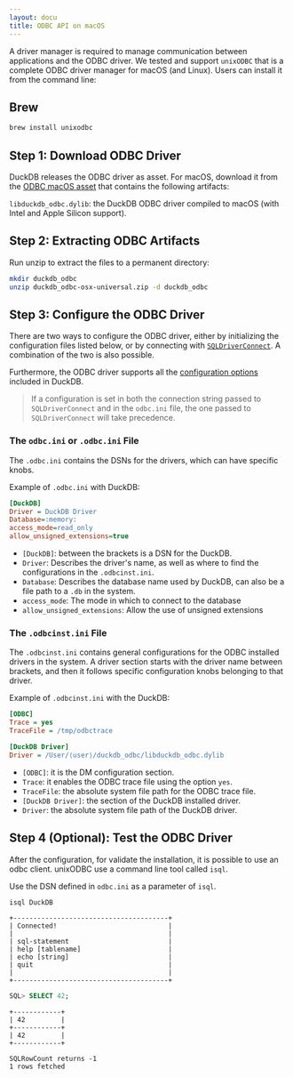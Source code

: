 ```yaml
---
layout: docu
title: ODBC API on macOS
---
```


A driver manager is required to manage communication between applications and the ODBC driver.
We tested and support `unixODBC` that is a complete ODBC driver manager for macOS (and Linux).
Users can install it from the command line:

## Brew

```bash
brew install unixodbc
```

## Step 1: Download ODBC Driver

DuckDB releases the ODBC driver as asset. For macOS, download it from the <a href="https://github.com/duckdb/duckdb/releases/download/v{{ site.currentduckdbversion }}/duckdb_odbc-osx-universal.zip">ODBC macOS asset</a> that contains the following artifacts:

`libduckdb_odbc.dylib`: the DuckDB ODBC driver compiled to macOS (with Intel and Apple Silicon support).

## Step 2: Extracting ODBC Artifacts

Run unzip to extract the files to a permanent directory:

```bash
mkdir duckdb_odbc
unzip duckdb_odbc-osx-universal.zip -d duckdb_odbc
```

## Step 3: Configure the ODBC Driver

There are two ways to configure the ODBC driver, either by initializing the configuration files listed below,
or by connecting with [`SQLDriverConnect`](https://learn.microsoft.com/en-us/sql/odbc/reference/syntax/sqldriverconnect-function?view=sql-server-ver16).
A combination of the two is also possible.

Furthermore, the ODBC driver supports all the [configuration options](../../configuration/overview) included in DuckDB.

> If a configuration is set in both the connection string passed to `SQLDriverConnect` and in the `odbc.ini` file,
> the one passed to `SQLDriverConnect` will take precedence.

### The `odbc.ini` or `.odbc.ini` File

The `.odbc.ini` contains the DSNs for the drivers, which can have specific knobs.

Example of `.odbc.ini` with DuckDB:

```ini
[DuckDB]
Driver = DuckDB Driver
Database=:memory:
access_mode=read_only
allow_unsigned_extensions=true
```

* `[DuckDB]`: between the brackets is a DSN for the DuckDB.
* `Driver`: Describes the driver's name, as well as where to find the configurations in the `.odbcinst.ini`.
* `Database`: Describes the database name used by DuckDB, can also be a file path to a `.db` in the system.
* `access_mode`: The mode in which to connect to the database
* `allow_unsigned_extensions`: Allow the use of unsigned extensions

### The `.odbcinst.ini` File

The `.odbcinst.ini` contains general configurations for the ODBC installed drivers in the system.
A driver section starts with the driver name between brackets, and then it follows specific configuration knobs belonging to that driver.

Example of `.odbcinst.ini` with the DuckDB:

```ini
[ODBC]
Trace = yes
TraceFile = /tmp/odbctrace

[DuckDB Driver]
Driver = /User/⟨user⟩/duckdb_odbc/libduckdb_odbc.dylib
```

* `[ODBC]`: it is the DM configuration section.
* `Trace`: it enables the ODBC trace file using the option `yes`.
* `TraceFile`: the absolute system file path for the ODBC trace file.
* `[DuckDB Driver]`: the section of the DuckDB installed driver.
* `Driver`: the absolute system file path of the DuckDB driver.

## Step 4 (Optional): Test the ODBC Driver

After the configuration, for validate the installation, it is possible to use an odbc client. unixODBC use a command line tool called `isql`.

Use the DSN defined in `odbc.ini` as a parameter of `isql`.

```bash
isql DuckDB
```

```text
+---------------------------------------+
| Connected!                            |
|                                       |
| sql-statement                         |
| help [tablename]                      |
| echo [string]                         |
| quit                                  |
|                                       |
+---------------------------------------+
```

```sql
SQL> SELECT 42;
```

```text
+------------+
| 42         |
+------------+
| 42         |
+------------+

SQLRowCount returns -1
1 rows fetched
```
